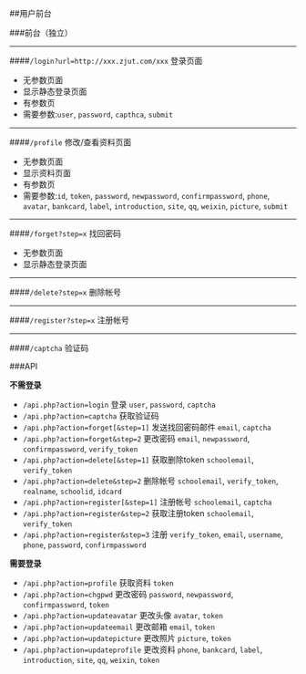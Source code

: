 ##用户前台

###前台（独立）

***
####`/login?url=http://xxx.zjut.com/xxx` 登录页面
* 无参数页面
 * 显示静态登录页面
* 有参数页
 * 需要参数:`user`, `password`, `capthca`, `submit`
 
***
####`/profile` 修改/查看资料页面
* 无参数页面
 * 显示资料页面
* 有参数页
 * 需要参数:`id`, `token`, `password`, `newpassword`, `confirmpassword`, `phone`, `avatar`, `bankcard`, `label`, `introduction`, `site`, `qq`, `weixin`, `picture`, `submit`

***
####`/forget?step=x` 找回密码
* 无参数页面
 * 显示静态登录页面

***
####`/delete?step=x` 删除帐号

***
####`/register?step=x` 注册帐号

***
####`/captcha` 验证码

###API

**不需登录**
* `/api.php?action=login` 登录 `user`, `password`, `captcha`
* `/api.php?action=captcha` 获取验证码
* `/api.php?action=forget[&step=1]` 发送找回密码邮件 `email`, `captcha`
* `/api.php?action=forget&step=2` 更改密码 `email`, `newpassword`, `confirmpassword`, `verify_token`
* `/api.php?action=delete[&step=1]` 获取删除token `schoolemail`, `verify_token`
* `/api.php?action=delete&step=2` 删除帐号 `schoolemail`, `verify_token`, `realname`, `schoolid`, `idcard`
* `/api.php?action=register[&step=1]` 注册帐号  `schoolemail`, `captcha`
* `/api.php?action=register&step=2` 获取注册token `schoolemail`, `verify_token`
* `/api.php?action=register&step=3` 注册 `verify_token`, `email`, `username`, `phone`, `password`, `confirmpassword`

**需要登录**
* `/api.php?action=profile` 获取资料 `token`
* `/api.php?action=chgpwd` 更改密码 `password`, `newpassword`, `confirmpassword`, `token`
* `/api.php?action=updateavatar` 更改头像 `avatar`, `token`
* `/api.php?action=updateemail` 更改邮箱 `email`, `token`
* `/api.php?action=updatepicture` 更改照片 `picture`, `token`
* `/api.php?action=updateprofile` 更改资料 `phone`, `bankcard`, `label`, `introduction`, `site`, `qq`, `weixin`, `token`

